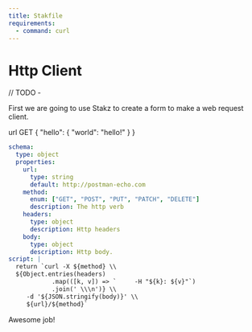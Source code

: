 ```yaml
---
title: Stakfile
requirements:
  - command: curl
---
```


# Http Client

// TODO -

First we are going to use Stakz to create a form to make a web request client.

<field label="url" description="Url to send the request to">url</field>
<field label="method" description="Http method">GET</field>
<json label=body description="Body of the request">
{
"hello": {
"world": "hello!"
}
}
</json>

```Stakz.yaml
schema:
  type: object
  properties:
    url:
      type: string
      default: http://postman-echo.com
    method:
      enum: ["GET", "POST", "PUT", "PATCH", "DELETE"]
      description: The http verb
    headers:
      type: object
      description: Http headers
    body:
      type: object
      description: Http body.
script: |
  return `curl -X ${method} \\
  ${Object.entries(headers)
            .map(([k, v]) => `     -H "${k}: ${v}"`)
            .join(' \\\n')} \\
     -d '${JSON.stringify(body)}' \\
     ${url}/${method}`
```

Awesome job!
